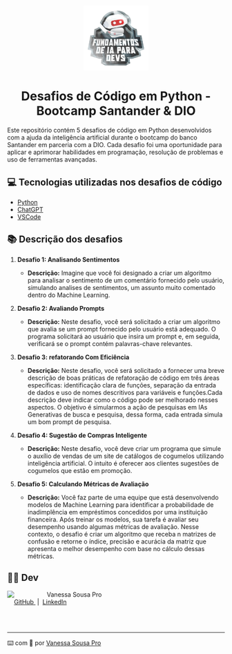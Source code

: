 <p align="center">
  <img src="./image/imagem-bootcamp-BS.jpg" width="30%">
  </a>
<p>

<h1 align="center">Desafios de Código em Python - Bootcamp Santander & DIO</h1>

Este repositório contém 5 desafios de código em Python desenvolvidos com a ajuda da inteligência artificial durante o bootcamp do banco Santander em parceria com a DIO. Cada desafio foi uma oportunidade para aplicar e aprimorar habilidades em programação, resolução de problemas e uso de ferramentas avançadas.

## 💻 Tecnologias utilizadas nos desafios de código

- [Python](https://www.python.org/)
- [ChatGPT](https://chat.openai.com/) 
- [VSCode](https://code.visualstudio.com/)

## 📚 Descrição dos desafios

1. **Desafio 1: Analisando Sentimentos**
   - **Descrição:** Imagine que você foi designado a criar um algoritmo para analisar o sentimento de um comentário fornecido pelo usuário, simulando analises de sentimentos, um assunto muito comentado dentro do Machine Learning.

2. **Desafio 2: Avaliando Prompts**
   - **Descrição:** Neste desafio, você será solicitado a criar um algoritmo que avalia se um prompt fornecido pelo usuário está adequado. O programa solicitará ao usuário que insira um prompt e, em seguida, verificará se o prompt contém palavras-chave relevantes.

3. **Desafio 3: refatorando Com Eficiência**
   - **Descrição:** Neste desafio, você será solicitado a fornecer uma breve descrição de boas práticas de refatoração de código em três áreas específicas: identificação clara de funções, separação da entrada de dados e uso de nomes descritivos para variáveis e funções.Cada descrição deve indicar como o código pode ser melhorado nesses aspectos. O objetivo é simularmos a ação de pesquisas em IAs Generativas de busca e pesquisa, dessa forma, cada entrada simula um bom prompt de pesquisa.

4. **Desafio 4: Sugestão de Compras Inteligente**
   - **Descrição:** Neste desafio, você deve criar um programa que simule o auxílio de vendas de um site de catálogos de cogumelos utilizando inteligência artificial. O intuito é oferecer aos clientes sugestões de cogumelos que estão em promoção.

5. **Desafio 5: Calculando Métricas de Avaliação**
   - **Descrição:** Você faz parte de uma equipe que está desenvolvendo modelos de Machine Learning para identificar a probabilidade de inadimplência em empréstimos concedidos por uma instituição financeira. Após treinar os modelos, sua tarefa é avaliar seu desempenho usando algumas métricas de avaliação. Nesse contexto, o desafio é criar um algoritmo que receba n matrizes de confusão e retorne o índice, precisão e acurácia da matriz que apresenta o melhor desempenho com base no cálculo dessas métricas.
## 👨‍💻 Dev

<p>
    <img 
      align=left 
      margin=10 
      width=80 
      src="https://avatars.githubusercontent.com/u/141881796?s=96&v=4"
    />
    <p>&nbsp&nbsp&nbspVanessa Sousa Pro<br>
    &nbsp&nbsp&nbsp
    <a 
        href="https://github.com/vanessasousapro">
        GitHub
    </a>
    &nbsp;|&nbsp;
    <a 
        href="https://www.linkedin.com/in/vanessa-sousa-pro/">
        LinkedIn
    </a>
</p>
<br/><br/>
<p>

---

⌨️ com 💜 por [Vanessa Sousa Pro](https://github.com/vanessasousapro)